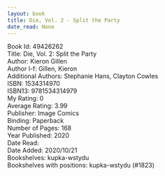 ```yaml
---
layout: book
title: Die, Vol. 2 - Split the Party
date_read: None
---
```


Book Id: 49426262<br />
Title: Die, Vol. 2: Split the Party<br />
Author: Kieron Gillen<br />
Author l-f: Gillen, Kieron<br />
Additional Authors: Stephanie Hans, Clayton Cowles<br />
ISBN: 1534314970<br />
ISBN13: 9781534314979<br />
My Rating: 0<br />
Average Rating: 3.99<br />
Publisher: Image Comics<br />
Binding: Paperback<br />
Number of Pages: 168<br />
Year Published: 2020<br />
Date Read: <br />
Date Added: 2020/10/21<br />
Bookshelves: kupka-wstydu<br />
Bookshelves with positions: kupka-wstydu (#1823)<br />


